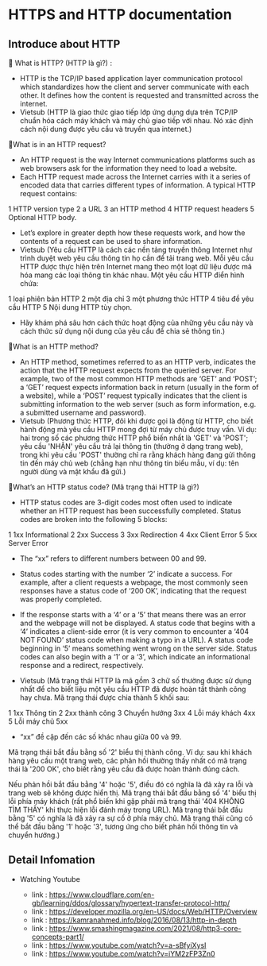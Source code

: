 # HTTPS and HTTP documentation

## Introduce about HTTP

💬 What is HTTP? (HTTP là gì?) :
- HTTP is the TCP/IP based application layer communication protocol which standardizes how the client and server communicate with each other. It defines how the content is requested and transmitted across the internet. 
- Vietsub (HTTP là giao thức giao tiếp lớp ứng dụng dựa trên TCP/IP chuẩn hóa cách máy khách và máy chủ giao tiếp với nhau. Nó xác định cách nội dung được yêu cầu và truyền qua internet.)

💬What is in an HTTP request?
- An HTTP request is the way Internet communications platforms such as web browsers ask for the information they need to load a website.
- Each HTTP request made across the Internet carries with it a series of encoded data that carries different types of information. A typical HTTP request contains:

1 HTTP version type
2 a URL
3 an HTTP method
4 HTTP request headers
5 Optional HTTP body.

- Let’s explore in greater depth how these requests work, and how the contents of a request can be used to share information.
- Vietsub (Yêu cầu HTTP là cách các nền tảng truyền thông Internet như trình duyệt web yêu cầu thông tin họ cần để tải trang web.
Mỗi yêu cầu HTTP được thực hiện trên Internet mang theo một loạt dữ liệu được mã hóa mang các loại thông tin khác nhau. Một yêu cầu HTTP điển hình chứa:

1 loại phiên bản HTTP
2 một địa chỉ
3 một phương thức HTTP
4 tiêu đề yêu cầu HTTP
5 Nội dung HTTP tùy chọn.

- Hãy khám phá sâu hơn cách thức hoạt động của những yêu cầu này và cách thức sử dụng nội dung của yêu cầu để chia sẻ thông tin.)

💬What is an HTTP method?
- An HTTP method, sometimes referred to as an HTTP verb, indicates the action that the HTTP request expects from the queried server. For example, two of the most common HTTP methods are ‘GET’ and ‘POST’; a ‘GET’ request expects information back in return (usually in the form of a website), while a ‘POST’ request typically indicates that the client is submitting information to the web server (such as form information, e.g. a submitted username and password).
- Vietsub (Phương thức HTTP, đôi khi được gọi là động từ HTTP, cho biết hành động mà yêu cầu HTTP mong đợi từ máy chủ được truy vấn. Ví dụ: hai trong số các phương thức HTTP phổ biến nhất là 'GET' và 'POST'; yêu cầu 'NHẬN' yêu cầu trả lại thông tin (thường ở dạng trang web), trong khi yêu cầu 'POST' thường chỉ ra rằng khách hàng đang gửi thông tin đến máy chủ web (chẳng hạn như thông tin biểu mẫu, ví dụ: tên người dùng và mật khẩu đã gửi.)

💬What’s an HTTP status code? (Mã trạng thái HTTP là gì?)
- HTTP status codes are 3-digit codes most often used to indicate whether an HTTP request has been successfully completed. Status codes are broken into the following 5 blocks:

1 1xx Informational
2 2xx Success
3 3xx Redirection
4 4xx Client Error
5 5xx Server Error

- The “xx” refers to different numbers between 00 and 99.

- Status codes starting with the number ‘2’ indicate a success. For example, after a client requests a webpage, the most commonly seen responses have a status code of ‘200 OK’, indicating that the request was properly completed.

- If the response starts with a ‘4’ or a ‘5’ that means there was an error and the webpage will not be displayed. A status code that begins with a ‘4’ indicates a client-side error (it is very common to encounter a ‘404 NOT FOUND’ status code when making a typo in a URL). A status code beginning in ‘5’ means something went wrong on the server side. Status codes can also begin with a ‘1’ or a ‘3’, which indicate an informational response and a redirect, respectively.
- Vietsub (Mã trạng thái HTTP là mã gồm 3 chữ số thường được sử dụng nhất để cho biết liệu một yêu cầu HTTP đã được hoàn tất thành công hay chưa. Mã trạng thái được chia thành 5 khối sau:

1 1xx Thông tin
2 2xx thành công
3 Chuyển hướng 3xx
4 Lỗi máy khách 4xx
5 Lỗi máy chủ 5xx
- “xx” đề cập đến các số khác nhau giữa 00 và 99.

Mã trạng thái bắt đầu bằng số '2' biểu thị thành công. Ví dụ: sau khi khách hàng yêu cầu một trang web, các phản hồi thường thấy nhất có mã trạng thái là '200 OK', cho biết rằng yêu cầu đã được hoàn thành đúng cách.

Nếu phản hồi bắt đầu bằng '4' hoặc '5', điều đó có nghĩa là đã xảy ra lỗi và trang web sẽ không được hiển thị. Mã trạng thái bắt đầu bằng số '4' biểu thị lỗi phía máy khách (rất phổ biến khi gặp phải mã trạng thái '404 KHÔNG TÌM THẤY' khi thực hiện lỗi đánh máy trong URL). Mã trạng thái bắt đầu bằng '5' có nghĩa là đã xảy ra sự cố ở phía máy chủ. Mã trạng thái cũng có thể bắt đầu bằng '1' hoặc '3', tương ứng cho biết phản hồi thông tin và chuyển hướng.)

## Detail Infomation

- Watching Youtube

    - link : https://www.cloudflare.com/en-gb/learning/ddos/glossary/hypertext-transfer-protocol-http/
    - link : https://developer.mozilla.org/en-US/docs/Web/HTTP/Overview
    - link : https://kamranahmed.info/blog/2016/08/13/http-in-depth
    - link : https://www.smashingmagazine.com/2021/08/http3-core-concepts-part1/
    - link : https://www.youtube.com/watch?v=a-sBfyiXysI
    - link : https://www.youtube.com/watch?v=iYM2zFP3Zn0


















